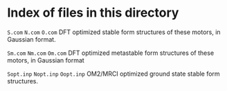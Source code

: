 # Index of files in this directory

`S.com` `N.com` `O.com`
DFT optimized stable form structures of these motors, in Gaussian format.

`Sm.com` `Nm.com` `Om.com`
DFT optimized metastable form structures of these motors, in Gaussian format

`Sopt.inp` `Nopt.inp` `Oopt.inp`
OM2/MRCI optimized ground state stable form structures.